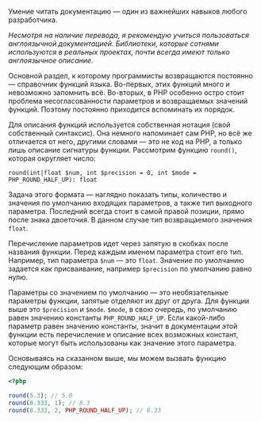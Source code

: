 
Умение читать документацию — один из важнейших навыков любого разработчика.

_Несмотря на наличие перевода, я рекомендую учиться пользоваться англоязычной документацией. Библиотеки, которые сотнями используются в реальных проектах, почти всегда имеют только англоязычное описание._

Основной раздел, к которому программисты возвращаются постоянно — справочник функций языка. Во-первых, этих функций много и невозможно запомнить всё. Во-вторых, в PHP особенно остро стоит проблема несогласованности параметров и возвращаемых значений функций. Поэтому постоянно приходится вспоминать их порядок.

Для описания функций используется собственная нотация (свой собственный синтаксис). Она немного напоминает сам PHP, но всё же отличается от него, другими словами — это не код на PHP, а только лишь описание сигнатуры функции. Рассмотрим функцию `round()`, которая округляет число:

```
round(int|float $num, int $precision = 0, int $mode = PHP_ROUND_HALF_UP): float
```

Задача этого формата — наглядно показать типы, количество и значения по умолчанию входящих параметров, а также тип выходного параметра. Последний всегда стоит в самой правой позиции, прямо после знака двоеточия. В данном случае тип возвращаемого значения `float`.

Перечисление параметров идет через запятую в скобках после названия функции. Перед каждым именем параметра стоит его тип. Например, тип параметра `$num` — это `float`. Значение по умолчанию задается как присваивание, например `$precision` по умолчанию равно нулю.

Параметры со значением по умолчанию — это необязательные параметры функции, запятые отделяют их друг от друга. Для функции выше это `$precision` и `$mode`. `$mode`, в свою очередь, по умолчанию равен значению константы `PHP_ROUND_HALF_UP`. Если какой-либо параметр равен значению константы, значит в документации этой функции есть перечисление и описание всех возможных констант, которые могут быть использованы как значение этого параметра.

Основываясь на сказанном выше, мы можем вызвать функцию следующим образом:

```php
<?php

round(5.3); // 5.0
round(8.333, 1); // 8.3
round(8.333, 2, PHP_ROUND_HALF_UP); // 8.33
```
